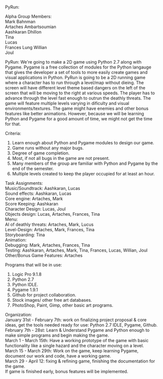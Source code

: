PyRun:

Alpha Group Members:  
Mark Bahnman  
Artaches Ambartsoumian  
Aashkaran Dhillon  
Tina  
Lucas  
Frances Lung 
Willian  
Joul  

PyRun:
We're going to make a 2D game using Python 2.7 along with Pygame. Pygame is a free collection of modules for the Python
langauge that gives the developer a set of tools to more easily create games and visual applications in Python. PyRun is going
to be a 2D running game where a character has to run through a level/map without dieing. The screen will have different level theme
based dangers on the left of the screen that will be moving to the right at various speeds. The player has to advance through the level
fast enough to outrun the deathly threats. The game will feature multiple levels varying in dificulty and visual environments/textures.
The game might have enemies and other bonus features like better animations. However, because we will be learning Python and Pygame
for a good amount of time, we might not get the time for that.

Criteria:
1. Learn enough about Python and Pygame modules to design our game.  
1. Game runs without any major bugs.  
2. Degree of game completion.  
4. Most, if not all bugs in the game are not present.  
5. Many members of the group are familiar with Python and Pygame by the end of the semester.  
6. Multiple levels created to keep the player occupied for at least an hour.  


Task Assignments:  
Music/Soundtrack: Aashkaran, Lucas  
Sound effects: Aashkaran, Lucas  
Core engine: Artaches, Mark  
Score Keeping: Aashkaran  
Character Design: Lucas, Joul  
Objects design: Lucas, Artaches, Frances, Tina   
Menu:   
AI of deathly threats: Artaches, Mark, Lucus  
Level-Design: Artaches, Mark, Frances, Tina  
Storyboarding: Tina  
Animation:   
Debugging: Mark, Artaches, Frances, Tina  
Testing: Aashkaran, Artaches, Mark, Tina, Frances, Lucas, Willian, Joul
Other/Bonus Game Features: Artaches 

Programs that will be in use:  
1. Logic Pro 9.1.8  
2. Python 2.7  
3. Python IDLE.  
4. Pygame 1.9.1  
5. Github for project collaboration.  
6. Stock images/ other free art databases.  
7. PhotoShop, Paint, Gimp, other basic art programs.  

Organization:  
January 31st - February 7th: work on finalizing project proposal & core ideas, get the tools needed ready for use: Python 2.7 IDLE, Pygame, Github.  
February 7th - 28st: Learn & Understand Pygame and Python enough to make simple programs and begin making the game.  
March 1 - March 15th: Have a working prototype of the game with basic functionality like a single hazard and the character moving on a level.  
March 15 - March 29th: Work on the game, keep learning Pygame, document our work and code, have a working game.  
March 29 - April 12: fixing & refining game, finishing the documentation for the game.  
If game is finished early, bonus features will be implemented.  
